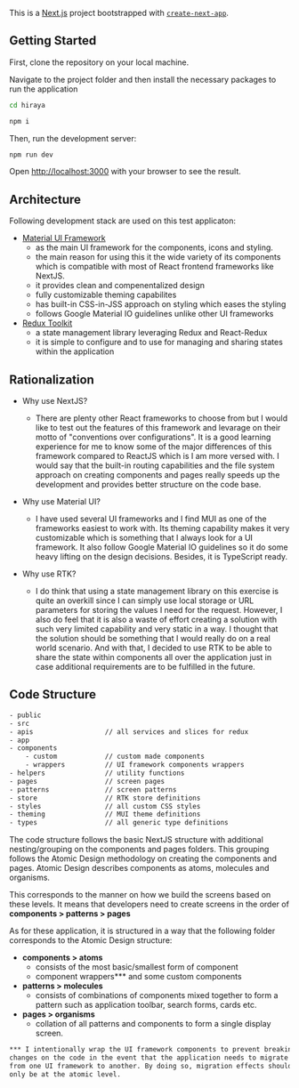 This is a [Next.js](https://nextjs.org/) project bootstrapped with [`create-next-app`](https://github.com/vercel/next.js/tree/canary/packages/create-next-app).

## Getting Started

First, clone the repository on your local machine.

Navigate to the project folder and then install the necessary packages to run the application

```bash
cd hiraya

npm i

```

Then, run the development server:

```bash
npm run dev
```

Open [http://localhost:3000](http://localhost:3000) with your browser to see the result.

## Architecture

Following development stack are used on this test applicaton:

- [Material UI Framework](https://mui.com/)
  - as the main UI framework for the components, icons and styling.
  - the main reason for using this it the wide variety of its components which is compatible with most of React frontend frameworks like NextJS.
  - it provides clean and compenentalized design
  - fully customizable theming capabilites
  - has built-in CSS-in-JSS approach on styling which eases the styling
  - follows Google Material IO guidelines unlike other UI frameworks
- [Redux Toolkit](https://redux-toolkit.js.org/)
    - a state management library leveraging Redux and React-Redux
    - it is simple to configure and to use for managing and sharing states within the application

## Rationalization

- Why use NextJS?
  - There are plenty other React frameworks to choose from but I would like to test out the features of this framework and levarage on their motto of "conventions over configurations". It is a good learning experience for me to know some of the major differences of this framework compared to ReactJS which is I am more versed with. I would say that the built-in routing capabilities and the file system approach on creating components and pages really speeds up the development and provides better structure on the code base.

- Why use Material UI?
  - I have used several UI frameworks and I find MUI as one of the frameworks easiest to work with. Its theming capability makes it very customizable which is something that I always look for a UI framework. It also follow Google Material IO guidelines so it do some heavy lifting on the design decisions. Besides, it is TypeScript ready.

- Why use RTK?
  - I do think that using a state management library on this exercise is quite an overkill since I can simply use local storage or URL parameters for storing the values I need for the request. However, I also do feel that it is also a waste of effort creating a solution with such very limited capability and very static in a way. I thought that the solution should be something that I would really do on a real world scenario. And with that, I decided to use RTK to be able to share the state within components all over the application just in case additional requirements are to be fulfilled in the future.


## Code Structure

```bash
- public
- src
- apis                  // all services and slices for redux
- app                   
- components
    - custom            // custom made components
    - wrappers          // UI framework components wrappers
- helpers               // utility functions
- pages                 // screen pages
- patterns              // screen patterns
- store                 // RTK store definitions
- styles                // all custom CSS styles
- theming               // MUI theme definitions
- types                 // all generic type definitions
```

The code structure follows the basic NextJS structure with additional nesting/grouping on the components and pages folders. This grouping follows the Atomic Design methodology on creating the components and pages. Atomic Design describes components as atoms, molecules and organisms.

This corresponds to the manner on how we build the screens based on these levels. It means that developers need to create screens in the order of **components > patterns > pages**

As for these application, it is structured in a way that the following folder corresponds to the Atomic Design structure:
- **components > atoms**
    - consists of the most basic/smallest form of component
    - component wrappers*** and some custom components
- **patterns > molecules**
    - consists of combinations of components mixed together to form a pattern such as application toolbar, search forms, cards etc.
- **pages > organisms**
    - collation of all patterns and components to form a single display screen.

```bash
*** I intentionally wrap the UI framework components to prevent breaking
changes on the code in the event that the application needs to migrate
from one UI framework to another. By doing so, migration effects should
only be at the atomic level.
```




